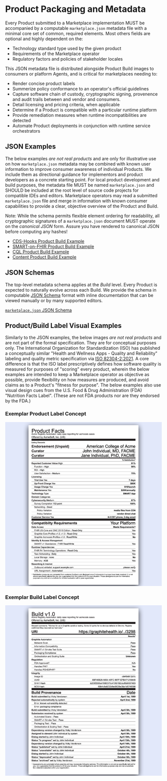 # Product Packaging and Metadata


Every Product submitted to a Marketplace implementation MUST be accompanied by a computable `marketplace.json` metadata file with a minimal core set of common, required elements. Most others fields are optional and highly dependent on the:

 * Technology standard type used by the given product
 * Requirements of the Marketplace operator
 * Regulatory factors and policies of stakeholder locales

This JSON metadata file is distributed alongside Product Build images to consumers or platform Agents, and is critical for marketplaces needing to:

 * Render concise product labels
 * Summerize policy conformance to an operator's official guidelines
 * Capture software chain of custody, cryptographic signing, provenence and audit trails between and vendor and consumers.
 * Detail licensing and pricing criteria, when applicable
 * Determine if a Product is compatible with a particular runtime platform
 * Provide remediation measures when runtime incompatibilities are detected  
 * Automate Product deployments in conjunction with runtime service orchestrators

## JSON Examples

The below examples _are not real products_ and are only for illustrative use on how `marketplace.json` metadata may be combined with known user information to improve consumer awareness of individual Products. We include them as directional guidance for implementors and product developers as a concrete starting point. For local product development and build purposes, the metadata file MUST be named `marketplace.json` and SHOULD be included at the root level of source code projects for compatible IDEs and editors. Marketplace operators may read a submitted `marketplace.json` file and merge in information with known consumer capabilities to provide a clear, objective overview of the Product and Build.

Note: While the schema permits flexible element ordering for readability, all cryptographic signatures of a `marketplace.json` document MUST operate on the _canonical JSON_ form. Assure you have rendered to canonical JSON before computing any hashes!

 * [CDS-Hooks Product Build Example](metadata/example/cds-hooks.product.build.json)
 * [SMART-on-FHIR Product Build Example](metadata/example/smart.product.build.json)
 * [CQL Product Build Example](metadata/example/cql.product.build.json)
 * [Content Product Build Example](metadata/example/content.product.build.json)

## JSON Schemas

The top-level metadata schema applies at the _Build_ level. Every Product is expected to naturally evolve across each Build. We provide the schema in computable [JSON Schema](https://json-schema.org) format with inline documentation that can be viewed manually or by many supported editors.

[`marketplace.json` JSON Schema](metadata/schema/build.json)

## Product/Build Label Visual Examples

Similarly to the JSON examples, the below images _are not real products_ and are not part of the formal specification. They are for conceptual purposes only. The International Organization for Standardization (ISO) has published a conceptually similar "Health and Wellness Apps - Quality and Reliability" labeling and quality metric specification via [ISO 82304-2:2021](https://www.iso.org/obp/ui/#iso:std:iso:ts:82304:-2:ed-1:v1:en). A core difference is that the ISO label prescriptively defines how software quality is measured for purposes of "scoring" every product, wherein the below examples are intended to keep a Marketplace operator as objective as possible, provide flexibility on how measures are produced, and avoid claims as to a Product's "fitness for purpose". The below examples also use visual design cues from the U.S. Food & Drug Administration (FDA) "Nutrition Facts Label". (These are not FDA products nor are they endorsed by the FDA.) 

### Exemplar Product Label Concept
![example-product-label](images/example-product-label-v13.png)

### Exemplar Build Label Concept
![example-build-label](images/example-build-label-v13.png)
